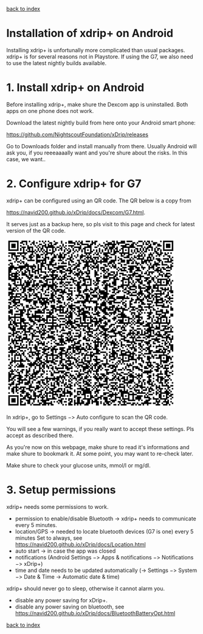 [back to index](Index.md)
# Installation of xdrip+ on Android

Installing xdrip+ is unfortunally more complicated than usual packages. xdrip+ is for several reasons not in Playstore.
If using the G7, we also need to use the latest nightly builds available.

# 1. Install xdrip+ on Android

Before installing xdrip+, make shure the Dexcom app is uninstalled.
Both apps on one phone does not work.

Download the latest nightly build from here onto your Android smart phone:

https://github.com/NightscoutFoundation/xDrip/releases

Go to Downloads folder and install manually from there.
Usually Android will ask you, if you reeeaaaally want and you're shure about the risks. In this case, we want..


# 2. Configure xdrip+ for G7

xdrip+ can be configured using an QR code.
The QR below is a copy from

https://navid200.github.io/xDrip/docs/Dexcom/G7.html.

It serves just as a backup here, so pls visit to this page and check for latest version of the QR code.

![alt text](doc/G7_keks_QR.png)

In xdrip+, go to Settings −> Auto configure to scan the QR code.

You will see a few warnings, if you really want to accept these settings. Pls accept as described there.

As you're now on this webpage, make shure to read it's informations and make shure to bookmark it.
At some point, you may want to re-check later.

Make shure to check your glucose units, mmol/l or mg/dl.

# 3. Setup permissions

xdrip+ needs some permissions to work.
* permission to enable/disable Bluetooth -> xdrip+ needs to communicate every 5 minutes.
* location/GPS -> needed to locate bluetooth devices (G7 is one) every 5 minutes
Set to always, see https://navid200.github.io/xDrip/docs/Location.html
* auto start -> in case the app was closed
* notifications (Android Settings −> Apps & notifications −> Notifications −> xDrip+)
* time and date needs to be updated automatically (-> Settings −> System −> Date & Time -> Automatic date & time)

xdrip+ should never go to sleep, otherwise it cannot alarm you.
* disable any power saving for xDrip+.
* disable any power saving on bluetooth, see https://navid200.github.io/xDrip/docs/BluetoothBatteryOpt.html

[back to index](Index.md)

